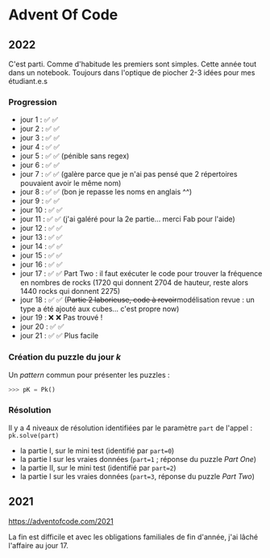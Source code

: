 # Advent Of Code 

## 2022

C'est parti. Comme d'habitude les premiers sont simples. Cette année tout dans un notebook. Toujours dans l'optique de piocher 2-3 idées pour mes étudiant.e.s

### Progression

- jour 1 : ✅ ✅
- jour 2 : ✅ ✅
- jour 3 : ✅ ✅
- jour 4 : ✅ ✅
- jour 5 : ✅ ✅ (pénible sans regex)
- jour 6 : ✅ ✅ 
- jour 7 : ✅ ✅ (galère parce que je n'ai pas pensé que 2 répertoires pouvaient avoir le même nom)
- jour 8 : ✅ ✅ (bon je repasse les noms en anglais ^^)
- jour 9 : ✅ ✅ 
- jour 10 : ✅ ✅ 
- jour 11 : ✅ ✅ (j'ai galéré pour la 2e partie... merci Fab pour l'aide)
- jour 12 : ✅ ✅
- jour 13 : ✅ ✅
- jour 14 : ✅ ✅
- jour 15 : ✅ ✅
- jour 16 : ✅ ✅ 
- jour 17 : ✅ ✅ Part Two : il faut exécuter le code pour trouver la fréquence en nombres de rocks (1720 qui donnent 2704 de hauteur, reste alors 1440 rocks qui donnent 2275)
- jour 18 : ✅ ✅ (~~Partie 2 laborieuse, code à revoir~~modélisation revue : un type a été ajouté aux cubes... c'est propre now) 
- jour 19 : ❌ ❌ Pas trouvé ! 
- jour 20 : ✅ ✅  
- jour 21 : ✅ ✅ Plus facile   
   


### Création du puzzle du jour $k$

Un _pattern_ commun pour présenter les puzzles :

```python
>>> pK = Pk()
```
### Résolution 

Il y a 4 niveaux de résolution identifiées par le paramètre `part` de l'appel : `pk.solve(part)`

- la partie I, sur le mini test (identifié par `part=0`)
- la partie I sur les vraies données (`part=1` ; réponse du puzzle _Part One_) 
- la partie II, sur le mini test (identifié par `part=2`)
- la partie I sur les vraies données (`part=3`, réponse du puzzle _Part Two_) 


## 2021

https://adventofcode.com/2021

La fin est difficile et avec les obligations familiales de fin d'année, j'ai lâché l'affaire au jour 17.
